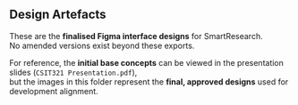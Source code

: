 ## Design Artefacts

These are the **finalised Figma interface designs** for SmartResearch.  
No amended versions exist beyond these exports.  

For reference, the **initial base concepts** can be viewed in the presentation slides (`CSIT321 Presentation.pdf`),  
but the images in this folder represent the **final, approved designs** used for development alignment.

